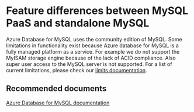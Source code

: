 <properties
	pageTitle="Feature differences between MySQL PaaS and standalone MySQL"
	description="Feature differences between MySQL PaaS and standalone MySQL"
	service="microsoft.dbformysql"
	resource="servers"
	authors="janeng"
	displayOrder="2"
	selfHelpType="resource"
	supportTopicIds="32628387"
	resourceTags="servers, databases"
	productPesIds="16221"
	cloudEnvironments="public"
	articleId="2823993f-8c54-42f8-9f19-6fd99847ed61"
/>

# Feature differences between MySQL PaaS and standalone MySQL

Azure Database for MySQL uses the community edition of MySQL. Some limitations in functionality exist because Azure database for MySQL is a fully managed platform as a service. For example we do not support the MyISAM storage engine because of the lack of ACID compliance. Also super user access to the MySQL server is not supported. For a list of current limitations, please check our [limits documentation](https://docs.microsoft.com/azure/mysql/concepts-limits).

## **Recommended documents**

[Azure Database for MySQL documentation](https://docs.microsoft.com/azure/mysql/)

